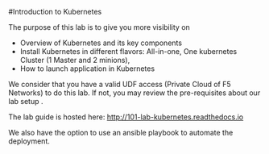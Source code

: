 #Introduction to Kubernetes

The purpose of this lab is to give you more visibility on

* Overview of Kubernetes and its key components
* Install Kubernetes in different flavors: All-in-one, One kubernetes Cluster (1 Master and 2 minions), 
* How to launch application in Kubernetes

We consider that you have a valid UDF access (Private Cloud of F5 Networks) to do this lab. If not, you may review the pre-requisites about our lab setup .

The lab guide is hosted here: http://101-lab-kubernetes.readthedocs.io

We also have the option to use an ansible playbook to automate the deployment. 
